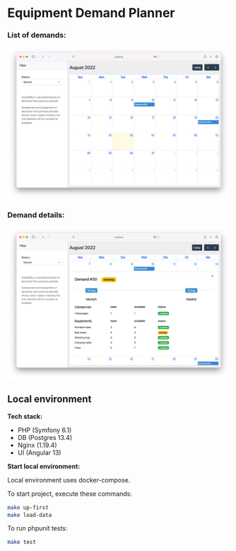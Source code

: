 # Equipment Demand Planner

### List of demands:

![List of demands](./demand-list.png)

### Demand details:

![Demand details](./demand-details.png)

## Local environment

**Tech stack:**
 - PHP (Symfony 6.1)
 - DB (Postgres 13.4)
 - Nginx (1.19.4)
 - UI (Angular 13)

**Start local environment:**

Local environment uses docker-compose.

To start project, execute these commands:

```bash
make up-first
make load-data
```

To run phpunit tests:

```bash
make test
```
